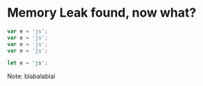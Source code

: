 #

# Memory Leak found, now what?
```js [1-2|3|4]
var e = 'js';
var e = 'js';
var e = 'js';
var e = 'js';
```


```rs
let e = 'js';
```

Note:
blabalablal

